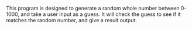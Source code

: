 This program is designed to generate a random whole number between 0-1000, and take a user input as a guess. It will check the guess to see if it matches the random number, and give a result output.
